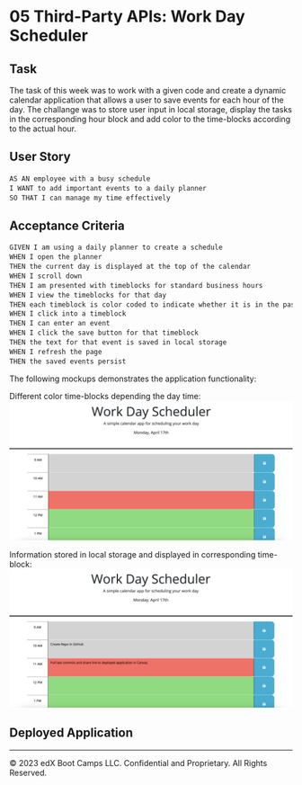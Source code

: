 # 05 Third-Party APIs: Work Day Scheduler

## Task

The task of this week was to work with a given code and create a dynamic calendar application that allows a user to save events for each hour of the day. The challange was to store user input in local storage, display the tasks in the corresponding hour block and add color to the time-blocks according to the actual hour. 

## User Story

```md
AS AN employee with a busy schedule
I WANT to add important events to a daily planner
SO THAT I can manage my time effectively
```

## Acceptance Criteria

```md
GIVEN I am using a daily planner to create a schedule
WHEN I open the planner
THEN the current day is displayed at the top of the calendar
WHEN I scroll down
THEN I am presented with timeblocks for standard business hours
WHEN I view the timeblocks for that day
THEN each timeblock is color coded to indicate whether it is in the past, present, or future
WHEN I click into a timeblock
THEN I can enter an event
WHEN I click the save button for that timeblock
THEN the text for that event is saved in local storage
WHEN I refresh the page
THEN the saved events persist
```

The following mockups demonstrates the application functionality:

Different color time-blocks depending the day time: 
![Calendar with different color in time-blocks.](./assets/mockup-1.png)

Information stored in local storage and displayed in corresponding time-block: 
![Tasks displayed in time-blocks](./assets/mockup-2.png)

## Deployed Application

- - -
© 2023 edX Boot Camps LLC. Confidential and Proprietary. All Rights Reserved.
